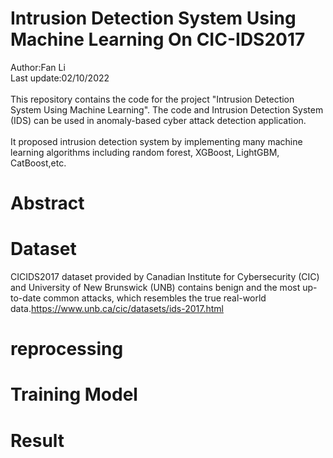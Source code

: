 # Intrusion Detection System Using Machine Learning On CIC-IDS2017
Author:Fan Li<br/>
Last update:02/10/2022<br/>
<br/>
This repository contains the code for the project "Intrusion Detection System Using Machine Learning". The code and Intrusion Detection System (IDS) can be used in anomaly-based cyber attack detection application.<br/>
</br>
It proposed intrusion detection system by implementing many machine learning algorithms including random forest, XGBoost, LightGBM, CatBoost,etc.<br/>
# Abstract
# Dataset
CICIDS2017 dataset provided by Canadian Institute for Cybersecurity (CIC) and University of New Brunswick (UNB) contains benign and the most up-to-date common attacks, which resembles the true real-world data.https://www.unb.ca/cic/datasets/ids-2017.html<br/>
# reprocessing
# Training Model
# Result
